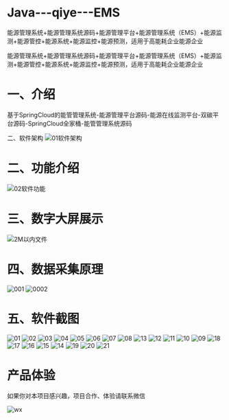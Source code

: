 # Java---qiye---EMS
能源管理系统+能源管理系统源码+能源管理平台+能源管理系统（EMS）+能源监测+能源管控+能源系统+能源监控+能源预测，适用于高能耗企业能源企业

能源管理系统+能源管理系统源码+能源管理平台+能源管理系统（EMS）+能源监测+能源管控+能源系统+能源监控+能源预测，适用于高能耗企业能源企业

# 一、介绍

基于SpringCloud的能管管理系统-能源管理平台源码-能源在线监测平台-双碳平台源码-SpringCloud全家桶-能管管理系统源码

二、软件架构
![01软件架构](https://github.com/user-attachments/assets/4abe1c95-7113-4e7a-bdcb-8e79579134eb)

# 二、功能介绍

![02软件功能](https://github.com/user-attachments/assets/fabc5101-321d-416a-ad08-d97f399c597f)

# 三、数字大屏展示

![2M以内文件](https://github.com/user-attachments/assets/c0b65a25-3716-452c-8543-4a64698f79a7)

# 四、数据采集原理

![001](https://github.com/user-attachments/assets/d8b025ac-7df8-413a-bbe9-c8b2fb3971d7)
![0002](https://github.com/user-attachments/assets/15b7b1f4-9ffe-40de-8331-11dd641df4ff)


# 五、软件截图
![01](https://github.com/user-attachments/assets/22a7a171-4b12-4ec2-8444-b1f8bd399797)
![02](https://github.com/user-attachments/assets/1bc41577-a454-46e5-95d6-b528a65d53dc)
![03](https://github.com/user-attachments/assets/9de1dfde-0054-4fe7-81f8-c99ac9683690)
![04](https://github.com/user-attachments/assets/a1dec206-aad4-415b-b3db-ec8d84cf30e9)
![05](https://github.com/user-attachments/assets/138c5af4-b240-42f2-90b5-55c7a537505f)
![06](https://github.com/user-attachments/assets/2b2173c0-fc29-42e8-882b-7dd88de2dc37)
![07](https://github.com/user-attachments/assets/1ec303d6-119d-41bd-8172-42f15458f4f3)
![08](https://github.com/user-attachments/assets/7ba6cf5f-1d08-47f6-82a7-6b30f12fc637)
![13](https://github.com/user-attachments/assets/7eac9991-fbad-413d-9942-105ce4d659de)
![12](https://github.com/user-attachments/assets/d39304c2-680b-4fc6-9e6a-511faa490949)
![11](https://github.com/user-attachments/assets/147295a7-e2f5-4884-9f88-c8017bc7f1ce)
![10](https://github.com/user-attachments/assets/20ff69ed-34a5-46f2-a636-a866a49b3d37)
![09](https://github.com/user-attachments/assets/5ace2a4d-2237-4ac4-b398-ceabdfb56849)
![18](https://github.com/user-attachments/assets/416f60cb-83bd-4a15-a02f-a619f0afe308)
![17](https://github.com/user-attachments/assets/359a50ce-9331-4d17-8385-92bc2f551395)
![16](https://github.com/user-attachments/assets/b39de385-aa48-4c1a-b058-2d1d1e8f749c)
![15](https://github.com/user-attachments/assets/65f1bbe7-ca6c-4971-b0e0-324a677bfd04)
![14](https://github.com/user-attachments/assets/593a7289-d82a-4355-acb6-a293e009baf8)
![19](https://github.com/user-attachments/assets/3ca03292-e102-43b0-bb23-65c230219fff)
![20](https://github.com/user-attachments/assets/c4b18a9c-26fa-41c9-9364-36c39eea9cbd)
![21](https://github.com/user-attachments/assets/8a9c50a7-4316-4a7d-abd2-1e8f0f200e52)


# 产品体验

如果你对本项目感兴趣，项目合作、体验请联系微信

![wx](https://github.com/user-attachments/assets/53eb2aa3-5473-459b-8f37-f6e213680a3c)
























